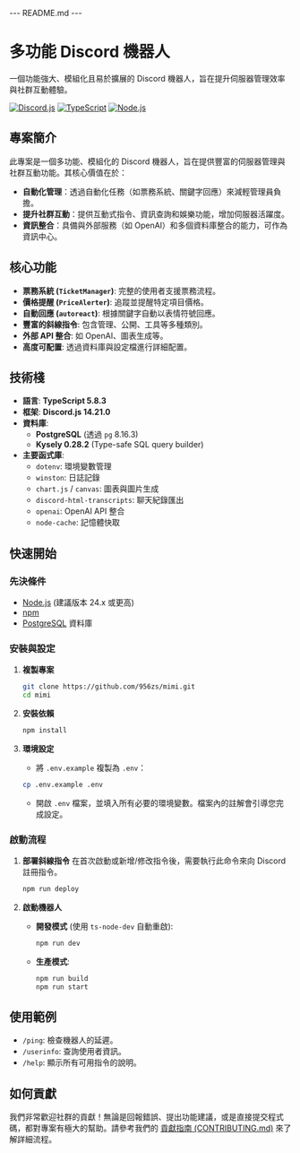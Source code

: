 --- README.md ---
# 多功能 Discord 機器人

一個功能強大、模組化且易於擴展的 Discord 機器人，旨在提升伺服器管理效率與社群互動體驗。

[![Discord.js](https://img.shields.io/badge/Discord.js-v14.21.0-7289DA?logo=discord&logoColor=white)](https://discord.js.org/)
[![TypeScript](https://img.shields.io/badge/TypeScript-v5.8.3-3178C6?logo=typescript&logoColor=white)](https://www.typescriptlang.org/)
[![Node.js](https://img.shields.io/badge/Node.js-≥24.0.0-339933?logo=nodedotjs&logoColor=white)](https://nodejs.org/)

## 專案簡介

此專案是一個多功能、模組化的 Discord 機器人，旨在提供豐富的伺服器管理與社群互動功能。其核心價值在於：

*   **自動化管理**：透過自動化任務（如票務系統、關鍵字回應）來減輕管理員負擔。
*   **提升社群互動**：提供互動式指令、資訊查詢和娛樂功能，增加伺服器活躍度。
*   **資訊整合**：具備與外部服務（如 OpenAI）和多個資料庫整合的能力，可作為資訊中心。

## 核心功能

*   **票務系統 (`TicketManager`)**: 完整的使用者支援票務流程。
*   **價格提醒 (`PriceAlerter`)**: 追蹤並提醒特定項目價格。
*   **自動回應 (`autoreact`)**: 根據關鍵字自動以表情符號回應。
*   **豐富的斜線指令**: 包含管理、公開、工具等多種類別。
*   **外部 API 整合**: 如 OpenAI、圖表生成等。
*   **高度可配置**: 透過資料庫與設定檔進行詳細配置。

## 技術棧

*   **語言**: **TypeScript 5.8.3**
*   **框架**: **Discord.js 14.21.0**
*   **資料庫**:
    *   **PostgreSQL** (透過 `pg` 8.16.3)
    *   **Kysely 0.28.2** (Type-safe SQL query builder)
*   **主要函式庫**:
    *   `dotenv`: 環境變數管理
    *   `winston`: 日誌記錄
    *   `chart.js` / `canvas`: 圖表與圖片生成
    *   `discord-html-transcripts`: 聊天紀錄匯出
    *   `openai`: OpenAI API 整合
    *   `node-cache`: 記憶體快取

## 快速開始

### 先決條件

*   [Node.js](https://nodejs.org/) (建議版本 24.x 或更高)
*   [npm](https://www.npmjs.com/)
*   [PostgreSQL](https://www.postgresql.org/) 資料庫

### 安裝與設定

1.  **複製專案**
    ```bash
    git clone https://github.com/956zs/mimi.git
    cd mimi
    ```

2.  **安裝依賴**
    ```bash
    npm install
    ```

3.  **環境設定**
    *   將 `.env.example` 複製為 `.env`：
      ```bash
      cp .env.example .env
      ```
    *   開啟 `.env` 檔案，並填入所有必要的環境變數。檔案內的註解會引導您完成設定。

### 啟動流程

1.  **部署斜線指令**
    在首次啟動或新增/修改指令後，需要執行此命令來向 Discord 註冊指令。
    ```bash
    npm run deploy
    ```

2.  **啟動機器人**
    *   **開發模式** (使用 `ts-node-dev` 自動重啟):
        ```bash
        npm run dev
        ```
    *   **生產模式**:
        ```bash
        npm run build
        npm run start
        ```

## 使用範例

*   `/ping`: 檢查機器人的延遲。
*   `/userinfo`: 查詢使用者資訊。
*   `/help`: 顯示所有可用指令的說明。

## 如何貢獻

我們非常歡迎社群的貢獻！無論是回報錯誤、提出功能建議，或是直接提交程式碼，都對專案有極大的幫助。請參考我們的 [貢獻指南 (CONTRIBUTING.md)](CONTRIBUTING.md) 來了解詳細流程。

